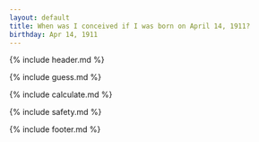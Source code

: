 ```yaml
---
layout: default
title: When was I conceived if I was born on April 14, 1911?
birthday: Apr 14, 1911
---
```


{% include header.md %}

{% include guess.md %}

{% include calculate.md %}

{% include safety.md %}

{% include footer.md %}



